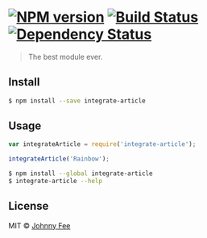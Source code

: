#  [![NPM version][npm-image]][npm-url] [![Build Status][travis-image]][travis-url] [![Dependency Status][daviddm-image]][daviddm-url]

> The best module ever.


## Install

```sh
$ npm install --save integrate-article
```


## Usage

```js
var integrateArticle = require('integrate-article');

integrateArticle('Rainbow');
```

```sh
$ npm install --global integrate-article
$ integrate-article --help
```


## License

MIT © [Johnny Fee](blog.inching.org)


[npm-image]: https://badge.fury.io/js/integrate-article.svg
[npm-url]: https://npmjs.org/package/integrate-article
[travis-image]: https://travis-ci.org/JohnnyFee/integrate-article.svg?branch=master
[travis-url]: https://travis-ci.org/JohnnyFee/integrate-article
[daviddm-image]: https://david-dm.org/JohnnyFee/integrate-article.svg?theme=shields.io
[daviddm-url]: https://david-dm.org/JohnnyFee/integrate-article

